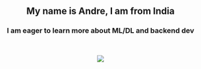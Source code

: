 <!-- Intro -->
<p align="center">
  <h2 align="center">  My name is  <b>Andre, I am from India</b> </h2>
  <h3 align="center"> I am eager to learn more about ML/DL and backend dev  </b> </h3>
  <br>
</div>

  </div>

<!-- Skill Icons -->
<p align="center">
  <a href="https://go-skill-icons.vercel.app">  
    <img src="https://go-skill-icons.vercel.app/api/icons?i=git,py,cpp,pandas,numpy,scipy,matplotlib,docker&theme=light" />
    </br>
  </a>
</p>


